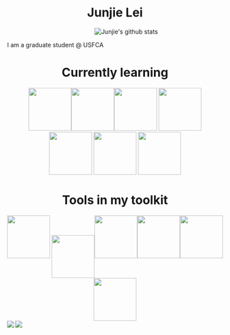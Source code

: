 
<h1 align = 'center'>Junjie Lei </h1>



&emsp;&emsp;&emsp;&emsp;&emsp;&emsp;&emsp;
&emsp;&emsp;&emsp;&emsp;&emsp;&emsp;&emsp;
![Junjie's github stats](https://github-readme-stats.vercel.app/api?username=JunjieLeiCoe&show_icons=true&hide=["stars","issues"]&theme=dark) 

<div>
  I am a graduate student @ USFCA 
</div>
<h1 align = 'center'> Currently learning </h1>
<div align='center'> 
<img src="https://media3.giphy.com/media/XAxylRMCdpbEWUAvr8/200w.webp" alt="" width="100"><img src="https://media3.giphy.com/media/fsEaZldNC8A1PJ3mwp/200w.webp" width="100"><img src="https://media2.giphy.com/media/ln7z2eWriiQAllfVcn/200w.webp" width="100"> <img src="https://media1.giphy.com/media/kdFc8fubgS31b8DsVu/giphy.webp" width="100"> <img src="https://media1.giphy.com/media/eNAsjO55tPbgaor7ma/200w.webp" width="100">  <img src="https://media2.giphy.com/media/Sr8xDpMwVKOHUWDVRD/200w.webp" width="100"> <img src="https://media0.giphy.com/media/SqZFDec4yTwXdwoaFY/giphy.webp" width="100"></div>

<h1 align = 'center'> Tools in my toolkit </h1>
<div align='center'>
<img src="https://media3.giphy.com/media/IdyAQJVN2kVPNUrojM/200.webp" width="100"> <img src="https://media0.giphy.com/media/jnDKffgCfGYOp6cMTK/200.webp" width="100" style="vertical-align:middle"><img src="https://media1.giphy.com/media/LMt9638dO8dftAjtco/200.webp" width="100"><img src="https://media0.giphy.com/media/KzJkzjggfGN5Py6nkT/200.webp" width="100"><img src="https://i0.wp.com/static1.squarespace.com/static/51156277e4b0b8b2ffe11c00/t/583ccafcbebafbc5c11fa6ec/1480379239088/RStudio-Ball.png?w=584&ssl=1" width="100"> <img src="https://cdn.worldvectorlogo.com/logos/tableau-software.svg" width="100"></div>


<a href="https://github.com/anuraghazra/github-readme-stats">
  <img align="left" src="https://github-readme-stats.vercel.app/api/pin/?username=JunjieLeiCoe&repo=Econ611&theme=dark" />
</a>
<a href="https://github.com/anuraghazra/convoychat">
  <img align="left" src="https://github-readme-stats.vercel.app/api/pin/?username=JunjieLeiCoe&repo=Rap-Novelty&theme=dark" />
</a> 
